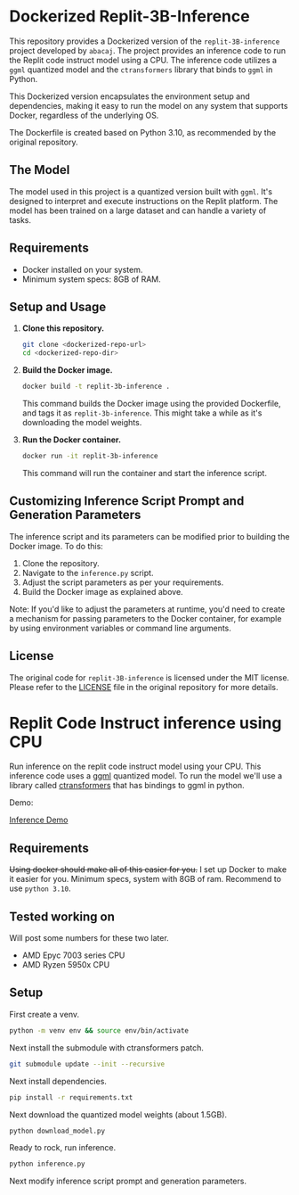# Dockerized Replit-3B-Inference

This repository provides a Dockerized version of the `replit-3B-inference` project developed by `abacaj`. The project provides an inference code to run the Replit code instruct model using a CPU. The inference code utilizes a `ggml` quantized model and the `ctransformers` library that binds to `ggml` in Python. 

This Dockerized version encapsulates the environment setup and dependencies, making it easy to run the model on any system that supports Docker, regardless of the underlying OS.

The Dockerfile is created based on Python 3.10, as recommended by the original repository.

## The Model

The model used in this project is a quantized version built with `ggml`. It's designed to interpret and execute instructions on the Replit platform. The model has been trained on a large dataset and can handle a variety of tasks.

## Requirements

- Docker installed on your system.
- Minimum system specs: 8GB of RAM.

## Setup and Usage

1. **Clone this repository.**

    ```bash
    git clone <dockerized-repo-url>
    cd <dockerized-repo-dir>
    ```

2. **Build the Docker image.**

    ```bash
    docker build -t replit-3b-inference .
    ```

    This command builds the Docker image using the provided Dockerfile, and tags it as `replit-3b-inference`. This might take a while as it's downloading the model weights.

3. **Run the Docker container.**

    ```bash
    docker run -it replit-3b-inference
    ```

    This command will run the container and start the inference script.

## Customizing Inference Script Prompt and Generation Parameters

The inference script and its parameters can be modified prior to building the Docker image. To do this:

1. Clone the repository.
2. Navigate to the `inference.py` script.
3. Adjust the script parameters as per your requirements.
4. Build the Docker image as explained above.

Note: If you'd like to adjust the parameters at runtime, you'd need to create a mechanism for passing parameters to the Docker container, for example by using environment variables or command line arguments.

## License

The original code for `replit-3B-inference` is licensed under the MIT license. Please refer to the [LICENSE](https://github.com/abacaj/replit-3B-inference/blob/main/LICENSE) file in the original repository for more details.

# Replit Code Instruct inference using CPU

Run inference on the replit code instruct model using your CPU. This inference code uses a [ggml](https://github.com/ggerganov/llama.cpp) quantized model. To run the model we'll use a library called [ctransformers](https://github.com/marella/ctransformers) that has bindings to ggml in python.

Demo:

[Inference Demo](https://github.com/abacaj/replit-3B-inference/assets/7272343/a68ec17a-830b-4d76-9df2-166ca6b7fb2b)

## Requirements

~~Using docker should make all of this easier for you.~~ I set up Docker to make it easier for you. Minimum specs, system with 8GB of ram. Recommend to use `python 3.10`.

## Tested working on

Will post some numbers for these two later.

- AMD Epyc 7003 series CPU
- AMD Ryzen 5950x CPU

## Setup

First create a venv.

```sh
python -m venv env && source env/bin/activate
```
Next install the submodule with ctransformers patch.

```sh
git submodule update --init --recursive
```

Next install dependencies.

```sh
pip install -r requirements.txt
```

Next download the quantized model weights (about 1.5GB).

```sh
python download_model.py
```

Ready to rock, run inference.

```sh
python inference.py
```

Next modify inference script prompt and generation parameters.

